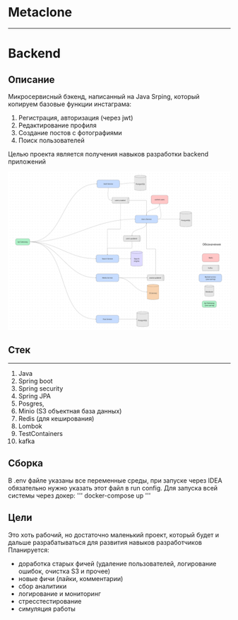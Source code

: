 # Metaclone
---
# Backend
## Описание
Микросервисный бэкенд, написанный на Java Srping, который копируем базовые функции инстаграма:

1. Регистрация, авторизация (через jwt)
2. Редактирование профиля
3. Создание постов с фотографиями
4. Поиск пользователей

Целью проекта является получения навыков разработки backend приложений

![Архитектура бэкенда](docs/schema.png)

## Стек
---
1. Java
2. Spring boot
3. Spring security
4. Spring JPA
5. Posgres,
6. Minio (S3 объектная база данных)
7. Redis (для кеширования)
8. Lombok
9. TestContainers
10. kafka

## Сборка
В .env файле указаны все переменные среды, при запуске через IDEA обязательно нужно указать этот файл в run config.
Для запуска всей системы через докер:
'''
docker-compose up
'''

## Цели
Это хоть рабочий, но достаточно маленький проект, который будет и дальше разрабатываться для развития навыков разработчиков
Планируется:
- доработка старых фичей (удаление пользователей, логирование ошибок, очистка S3 и прочее)
- новые фичи (лайки, комментарии)
- сбор аналитики
- логирование и мониторинг
- стресстестирование
- симуляция работы